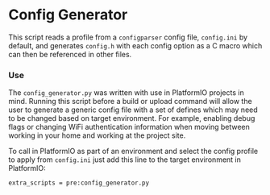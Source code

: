 # Config Generator
This script reads a profile from a `configparser` config file, `config.ini` by default, and generates `config.h` with each config option as a C macro which can then be referenced in other files.

### Use
The `config_generator.py` was written with use in PlatformIO projects in mind. Running this script before a build or upload command will allow the user to generate a generic config file with a set of defines which may need to be changed based on target environment. For example, enabling debug flags or changing WiFi authentication information when moving between working in your home and working at the project site.

To call in PlatformIO as part of an environment and select the config profile to apply from `config.ini` just add this line to the target environment in PlatformIO:

	extra_scripts = pre:config_generator.py